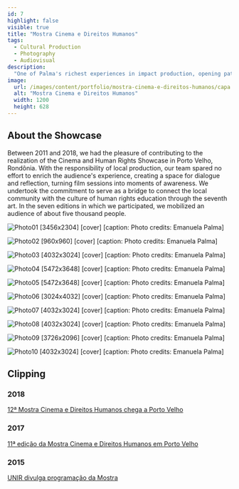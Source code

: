 ```yaml
---
id: 7
highlight: false
visible: true
title: "Mostra Cinema e Direitos Humanos"
tags:
  - Cultural Production
  - Photography
  - Audiovisual
description:
  "One of Palma's richest experiences in impact production, opening paths to audience development and reflection on Human Rights through the Seventh Art."
image:
  url: /images/content/portfolio/mostra-cinema-e-direitos-humanos/capa.jpg
  alt: "Mostra Cinema e Direitos Humanos"
  width: 1200
  height: 628
---
```

<Titulo/>

<Tags />

<RedesSociais />

<IconeCompartilhar />

<ImagemPrincipal />

## About the Showcase

Between 2011 and 2018, we had the pleasure of contributing to the realization of the Cinema and Human Rights Showcase in Porto Velho, Rondônia. With the responsibility of local production, our team spared no effort to enrich the audience's experience, creating a space for dialogue and reflection, turning film sessions into moments of awareness. We undertook the commitment to serve as a bridge to connect the local community with the culture of human rights education through the seventh art. In the seven editions in which we participated, we mobilized an audience of about five thousand people.

<Galeria>

  ![Photo01 [3456x2304] [cover] [caption: Photo credits: Emanuela Palma]](/images/content/portfolio/mostra-cinema-e-direitos-humanos/foto-01.jpg)

  ![Photo02 [960x960] [cover] [caption: Photo credits: Emanuela Palma]](/images/content/portfolio/mostra-cinema-e-direitos-humanos/foto-02.jpg)

  ![Photo03 [4032x3024] [cover] [caption: Photo credits: Emanuela Palma]](/images/content/portfolio/mostra-cinema-e-direitos-humanos/foto-03.jpg)

  ![Photo04 [5472x3648] [cover] [caption: Photo credits: Emanuela Palma]](/images/content/portfolio/mostra-cinema-e-direitos-humanos/foto-04.jpg)

  ![Photo05 [5472x3648] [cover] [caption: Photo credits: Emanuela Palma]](/images/content/portfolio/mostra-cinema-e-direitos-humanos/foto-05.jpg)

  ![Photo06 [3024x4032] [cover] [caption: Photo credits: Emanuela Palma]](/images/content/portfolio/mostra-cinema-e-direitos-humanos/foto-06.jpg)

  ![Photo07 [4032x3024] [cover] [caption: Photo credits: Emanuela Palma]](/images/content/portfolio/mostra-cinema-e-direitos-humanos/foto-07.jpg)

  ![Photo08 [4032x3024] [cover] [caption: Photo credits: Emanuela Palma]](/images/content/portfolio/mostra-cinema-e-direitos-humanos/foto-08.jpg)

  ![Photo09 [3726x2096] [cover] [caption: Photo credits: Emanuela Palma]](/images/content/portfolio/mostra-cinema-e-direitos-humanos/foto-09.jpg)

  ![Photo10 [4032x3024] [cover] [caption: Photo credits: Emanuela Palma]](/images/content/portfolio/mostra-cinema-e-direitos-humanos/foto-10.jpg)

</Galeria>

## Clipping

### 2018

[12ª Mostra Cinema e Direitos Humanos chega a Porto Velho](https://g1.globo.com/ro/rondonia/noticia/2018/12/03/porto-velho-recebe-12a-edicao-da-mostra-de-cinema-e-direitos-humanos.ghtml)

### 2017

[11ª edição da Mostra Cinema e Direitos Humanos em Porto Velho](https://tudorondonia.com/noticias/porto-velho-sedia-a-11-edicao-da-mostra-de-cinema-e-direitos-humanos-de-16-a-20,1422.shtml)

### 2015

[UNIR divulga programação da Mostra](https://www.unir.br/noticia/exibir/3399)

<BotaoCompartilhar />

<Espaco altura="40px" />
